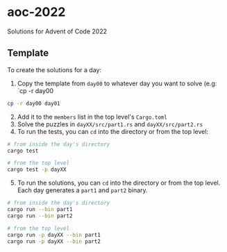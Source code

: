 # aoc-2022
Solutions for Advent of Code 2022

## Template

To create the solutions for a day: 

1. Copy the template from `day00` to whatever day you want to solve (e.g: `cp -r day00

```sh
cp -r day00 day01
```

2. Add it to the `members` list in the top level's `Cargo.toml`
3. Solve the puzzles in `dayXX/src/part1.rs` and `dayXX/src/part2.rs`
4. To run the tests, you can `cd` into the directory or from the top level:

```sh
# from inside the day's directory
cargo test

# from the top level
cargo test -p dayXX
```

5. To run the solutions, you can `cd` into the directory or from the top level. Each day generates a `part1` and `part2` binary.

```sh
# from inside the day's directory
cargo run --bin part1
cargo run --bin part2

# from the top level
cargo run -p dayXX --bin part1
cargo run -p dayXX --bin part2
```
